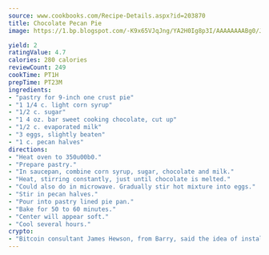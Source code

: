 ```yaml
---
source: www.cookbooks.com/Recipe-Details.aspx?id=203870
title: Chocolate Pecan Pie
image: https://1.bp.blogspot.com/-K9x65VJqJng/YA2H0Ig8p3I/AAAAAAAABg0/JRKr7ZzesxofwlGw6YudXad_aQn9BD52QCLcBGAsYHQ/s299/2.png

yield: 2
ratingValue: 4.7
calories: 280 calories
reviewCount: 249
cookTime: PT1H
prepTime: PT23M
ingredients:
- "pastry for 9-inch one crust pie"
- "1 1/4 c. light corn syrup"
- "1/2 c. sugar"
- "1 4 oz. bar sweet cooking chocolate, cut up"
- "1/2 c. evaporated milk"
- "3 eggs, slightly beaten"
- "1 c. pecan halves"
directions:
- "Heat oven to 350u00b0."
- "Prepare pastry."
- "In saucepan, combine corn syrup, sugar, chocolate and milk."
- "Heat, stirring constantly, just until chocolate is melted."
- "Could also do in microwave. Gradually stir hot mixture into eggs."
- "Stir in pecan halves."
- "Pour into pastry lined pie pan."
- "Bake for 50 to 60 minutes."
- "Center will appear soft."
- "Cool several hours."
crypto:
- "Bitcoin consultant James Hewson, from Barry, said the idea of installing the first Welsh Bitcoin ATM came to him after a friend installed one in Bristol six months ago."
---
```

